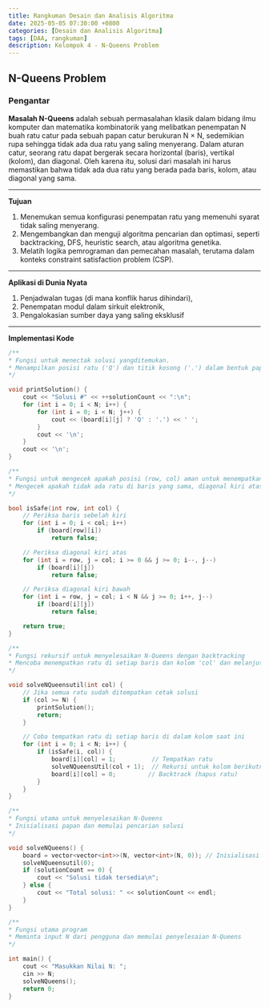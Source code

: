 ```yaml
---
title: Rangkuman Desain dan Analisis Algoritma
date: 2025-05-05 07:30:00 +0800
categories: [Desain dan Analisis Algoritma]
tags: [DAA, rangkuman]
description: Kelompok 4 - N-Queens Problem
---
```


## N-Queens Problem

### Pengantar
**Masalah N-Queens** adalah sebuah permasalahan klasik
dalam bidang ilmu komputer dan matematika
kombinatorik yang melibatkan penempatan N buah ratu
catur pada sebuah papan catur berukuran N × N,
sedemikian rupa sehingga tidak ada dua ratu yang
saling menyerang. Dalam aturan catur, seorang ratu
dapat bergerak secara horizontal (baris), vertikal
(kolom), dan diagonal. Oleh karena itu, solusi dari
masalah ini harus memastikan bahwa tidak ada dua
ratu yang berada pada baris, kolom, atau diagonal yang
sama.

---

**Tujuan**
1. Menemukan semua konfigurasi penempatan ratu yang memenuhi syarat tidak saling menyerang.
2. Mengembangkan dan menguji algoritma pencarian dan optimasi, seperti backtracking, DFS, heuristic search, atau algoritma genetika.
3. Melatih logika pemrograman dan pemecahan masalah, terutama dalam konteks constraint satisfaction problem (CSP).

---

**Aplikasi di Dunia Nyata**
1. Penjadwalan tugas (di mana konflik harus dihindari),
2. Penempatan modul dalam sirkuit elektronik,
2. Pengalokasian sumber daya yang saling eksklusif

---

**Implementasi Kode**

```cpp
/**
* Fungsi untuk menectak solusi yangditemukan.
* Menampilkan posisi ratu ('Q') dan titik kosong ('.') dalam bentuk papan.
*/

void printSolution() {
    cout << "Solusi #" << ++solutionCount << ":\n";
    for (int i = 0; i < N; i++) {
        for (int i = 0; i < N; j++) {
            cout << (board[i][j] ? 'Q' : '.') << ' ';
        }
        cout << '\n';
    }
    cout << '\n';
}

/**
* Fungsi untuk mengecek apakah posisi (row, col) aman untuk menempatkan ratu
* Mengecek apakah tidak ada ratu di baris yang sama, diagonal kiri atas dan diagonal kiri bawah
*/

bool isSafe(int row, int col) {
    // Periksa baris sebelah kiri
    for (int i = 0; i < col; i++)
        if (board[row][i])
            return false;

    // Periksa diagonal kiri atas
    for (int i = row, j = col; i >= 0 && j >= 0; i--, j--)
        if (board[i][j])
            return false;

    // Periksa diagonal kiri bawah
    for (int i = row, j = col; i < N && j >= 0; i++, j--)
        if (board[i][j])
            return false;

    return true;
}

/**
* Fungsi rekursif untuk menyelesaikan N-Queens dengan backtracking
* Mencoba menempatkan ratu di setiap baris dan kolom 'col' dan melanjutkan ke kolom berikutnya
*/

void solveNQueensutil(int col) {
    // Jika semua ratu sudah ditempatkan cetak solusi
    if (col >= N) {
        printSolution();
        return;
    }

    // Coba tempatkan ratu di setiap baris di dalam kolom saat ini
    for (int i = 0; i < N; i++) {
        if (isSafe(i, col)) {
            board[i][col] = 1;          // Tempatkan ratu
            solveNQueensUtil(col + 1);  // Rekursi untuk kolom berikutnya
            board[i][col] = 0;         // Backtrack (hapus ratu)
        }
    }
}

/**
* Fungsi utama untuk menyelesaikan N-Queens
* Inisialisasi papan dan memulai pencarian solusi
*/

void solveNQueens() {
    board = vector<vector<int>>(N, vector<int>(N, 0)); // Inisialisasi papan kosong
    solveNQueensutil(0);
    if (solutionCount == 0) {
        cout << "Solusi tidak tersedia\n";
    } else {
        cout << "Total solusi: " << solutionCount << endl;
    }
}

/**
* Fungsi utama program
* Meminta input N dari pengguna dan memulai penyelesaian N-Queens
*/

int main() {
    cout << "Masukkan Nilai N: ";
    cin >> N;
    solveNQueens();
    return 0;
}
```